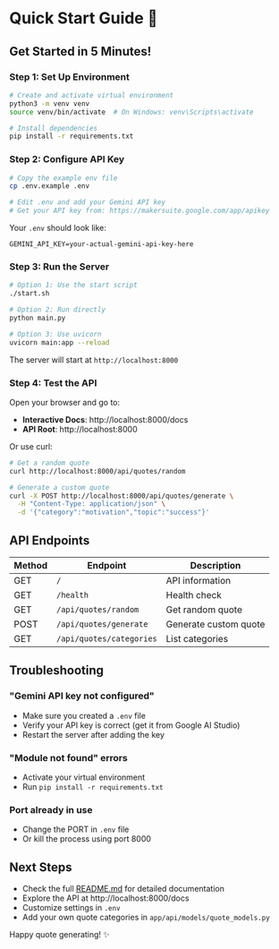 # Quick Start Guide 🚀

## Get Started in 5 Minutes!

### Step 1: Set Up Environment

```bash
# Create and activate virtual environment
python3 -m venv venv
source venv/bin/activate  # On Windows: venv\Scripts\activate

# Install dependencies
pip install -r requirements.txt
```

### Step 2: Configure API Key

```bash
# Copy the example env file
cp .env.example .env

# Edit .env and add your Gemini API key
# Get your API key from: https://makersuite.google.com/app/apikey
```

Your `.env` should look like:
```env
GEMINI_API_KEY=your-actual-gemini-api-key-here
```

### Step 3: Run the Server

```bash
# Option 1: Use the start script
./start.sh

# Option 2: Run directly
python main.py

# Option 3: Use uvicorn
uvicorn main:app --reload
```

The server will start at `http://localhost:8000`

### Step 4: Test the API

Open your browser and go to:
- **Interactive Docs**: http://localhost:8000/docs
- **API Root**: http://localhost:8000

Or use curl:
```bash
# Get a random quote
curl http://localhost:8000/api/quotes/random

# Generate a custom quote
curl -X POST http://localhost:8000/api/quotes/generate \
  -H "Content-Type: application/json" \
  -d '{"category":"motivation","topic":"success"}'
```

## API Endpoints

| Method | Endpoint | Description |
|--------|----------|-------------|
| GET | `/` | API information |
| GET | `/health` | Health check |
| GET | `/api/quotes/random` | Get random quote |
| POST | `/api/quotes/generate` | Generate custom quote |
| GET | `/api/quotes/categories` | List categories |

## Troubleshooting

### "Gemini API key not configured"
- Make sure you created a `.env` file
- Verify your API key is correct (get it from Google AI Studio)
- Restart the server after adding the key

### "Module not found" errors
- Activate your virtual environment
- Run `pip install -r requirements.txt`

### Port already in use
- Change the PORT in `.env` file
- Or kill the process using port 8000

## Next Steps

- Check the full [README.md](README.md) for detailed documentation
- Explore the API at http://localhost:8000/docs
- Customize settings in `.env`
- Add your own quote categories in `app/api/models/quote_models.py`

Happy quote generating! ✨
